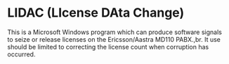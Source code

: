 # LIDAC (LIcense DAta Change)
This is a Microsoft Windows program which can produce software signals to seize or release licenses on the Ericsson/Aastra MD110 PABX.,br.
It use should be limited to correcting the license count when corruption has occurred.